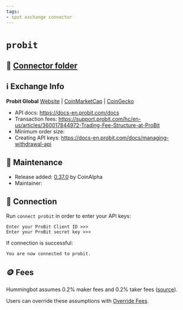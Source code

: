 ```yaml
---
tags:
- spot exchange connector
---
```


# `probit`

## 📁 [Connector folder](https://github.com/CoinAlpha/hummingbot/tree/master/hummingbot/connector/exchange/probit)

## ℹ️ Exchange Info

**Probit Global** 
[Website](https://www.probit.com/en-us/) | [CoinMarketCap](https://coinmarketcap.com/exchanges/probit-exchange/) | [CoinGecko](https://www.coingecko.com/en/exchanges/probit)

* API docs: https://docs-en.probit.com/docs
* Transaction fees: https://support.probit.com/hc/en-us/articles/360017844972-Trading-Fee-Structure-at-ProBit
* Minimum order size: 
* Creating API keys: https://docs-en.probit.com/docs/managing-withdrawal-api

## 👷 Maintenance

* Release added: [0.37.0](/release-notes/0.37.0/) by CoinAlpha
* Maintainer: 

## 🔑 Connection

Run `connect probit` in order to enter your API keys:
 
```
Enter your ProBit Client ID >>>
Enter your ProBit secret key >>>
```

If connection is successful:
```
You are now connected to probit.
```

## 🪙 Fees

Hummingbot assumes 0.2% maker fees and 0.2% taker fees ([source](https://github.com/CoinAlpha/hummingbot/blob/master/hummingbot/connector/exchange/probit/probit_utils.py#L24)).

Users can override these assumptions with [Override Fees](/global-configs/override-fees/).